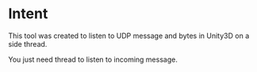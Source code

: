 # Intent

This tool was created to listen to UDP message and bytes in Unity3D on a side thread.

You just need thread to listen to incoming message.
